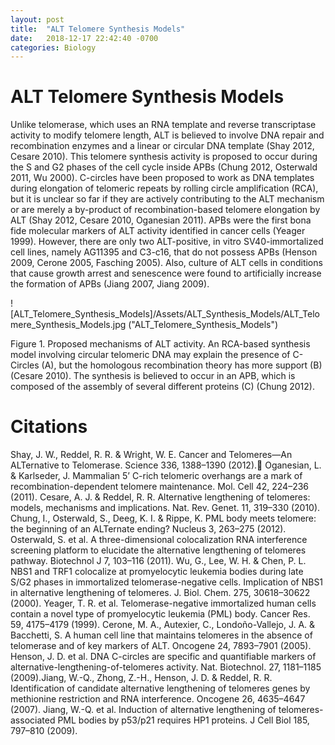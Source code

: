 ```yaml
---
layout: post
title:  "ALT Telomere Synthesis Models"
date:   2018-12-17 22:42:40 -0700
categories: Biology
---
```


# ALT Telomere Synthesis Models
Unlike telomerase, which uses an RNA template and reverse transcriptase activity to modify telomere length, ALT is believed to involve DNA repair and recombination enzymes and a linear or circular DNA template (Shay 2012, Cesare 2010).  This telomere synthesis activity is proposed to occur during the S and G2 phases of the cell cycle inside APBs (Chung 2012, Osterwald 2011, Wu 2000).  C-circles have been proposed to work as DNA templates during elongation of telomeric repeats by rolling circle amplification (RCA), but it is unclear so far if they are actively contributing to the ALT mechanism or are merely a by-product of recombination-based telomere elongation by ALT (Shay 2012, Cesare 2010, Oganesian 2011). APBs were the first bona fide molecular markers of ALT activity identified in cancer cells (Yeager 1999). However, there are only two ALT-positive, in vitro SV40-immortalized cell lines, namely AG11395 and C3-c16, that do not possess APBs (Henson 2009, Cerone 2005, Fasching 2005). Also, culture of ALT cells in conditions that cause growth arrest and senescence were found to artificially increase the formation of APBs (Jiang 2007, Jiang 2009).

![ALT_Telomere_Synthesis_Models]/Assets/ALT_Synthesis_Models/ALT_Telomere_Synthesis_Models.jpg ("ALT_Telomere_Synthesis_Models")

Figure 1. Proposed mechanisms of ALT activity.  An RCA-based synthesis model involving circular telomeric DNA may explain the presence of C-Circles (A), but the homologous recombination theory has more support (B) (Cesare 2010).  The synthesis is believed to occur in an APB, which is composed of the assembly of several different proteins (C) (Chung 2012).

# Citations
Shay, J. W., Reddel, R. R. & Wright, W. E. Cancer and Telomeres—An ALTernative to Telomerase. Science 336, 1388–1390 (2012).
Oganesian, L. & Karlseder, J. Mammalian 5’ C-rich telomeric overhangs are a mark of recombination-dependent telomere maintenance. Mol. Cell 42, 224–236 (2011).
Cesare, A. J. & Reddel, R. R. Alternative lengthening of telomeres: models, mechanisms and implications. Nat. Rev. Genet. 11, 319–330 (2010).
Chung, I., Osterwald, S., Deeg, K. I. & Rippe, K. PML body meets telomere: the beginning of an ALTernate ending? Nucleus 3, 263–275 (2012).
Osterwald, S. et al. A three-dimensional colocalization RNA interference screening platform to elucidate the alternative lengthening of telomeres pathway. Biotechnol J 7, 103–116 (2011).
Wu, G., Lee, W. H. & Chen, P. L. NBS1 and TRF1 colocalize at promyelocytic leukemia bodies during late S/G2 phases in immortalized telomerase-negative cells. Implication of NBS1 in alternative lengthening of telomeres. J. Biol. Chem. 275, 30618–30622 (2000).
Yeager, T. R. et al. Telomerase-negative immortalized human cells contain a novel type of promyelocytic leukemia (PML) body. Cancer Res. 59, 4175–4179 (1999).
Cerone, M. A., Autexier, C., Londoño-Vallejo, J. A. & Bacchetti, S. A human cell line that maintains telomeres in the absence of telomerase and of key markers of ALT. Oncogene 24, 7893–7901 (2005).
Henson, J. D. et al. DNA C-circles are specific and quantifiable markers of alternative-lengthening-of-telomeres activity. Nat. Biotechnol. 27, 1181–1185 (2009).Jiang, W.-Q., Zhong, Z.-H., Henson, J. D. & Reddel, R. R. Identification of candidate alternative lengthening of telomeres genes by methionine restriction and RNA interference. Oncogene 26, 4635–4647 (2007).
Jiang, W.-Q. et al. Induction of alternative lengthening of telomeres-associated PML bodies by p53/p21 requires HP1 proteins. J Cell Biol 185, 797–810 (2009).
